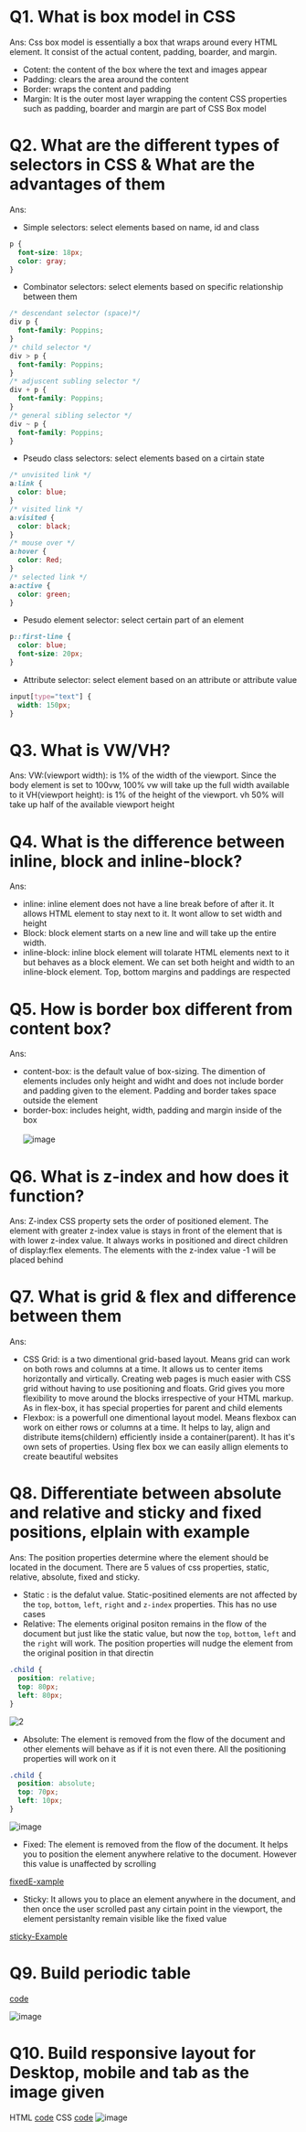 # Q1. What is box model in CSS

Ans:
Css box model is essentially a box that wraps around every HTML element. It consist of the actual content, padding, boarder, and margin.

- Cotent: the content of the box where the text and images appear
- Padding: clears the area around the content
- Border: wraps the content and padding
- Margin: It is the outer most layer wrapping the content
  CSS properties such as padding, boarder and margin are part of CSS Box model

# Q2. What are the different types of selectors in CSS & What are the advantages of them

Ans:

- Simple selectors: select elements based on name, id and class

```css
p {
  font-size: 18px;
  color: gray;
}
```

- Combinator selectors: select elements based on specific relationship between them

```css
/* descendant selector (space)*/
div p {
  font-family: Poppins;
}
/* child selector */
div > p {
  font-family: Poppins;
}
/* adjuscent subling selector */
div + p {
  font-family: Poppins;
}
/* general sibling selector */
div ~ p {
  font-family: Poppins;
}
```

- Pseudo class selectors: select elements based on a cirtain state

```css
/* unvisited link */
a:link {
  color: blue;
}
/* visited link */
a:visited {
  color: black;
}
/* mouse over */
a:hover {
  color: Red;
}
/* selected link */
a:active {
  color: green;
}
```

- Pesudo element selector: select certain part of an element

```css
p::first-line {
  color: blue;
  font-size: 20px;
}
```

- Attribute selector: select element based on an attribute or attribute value

```css
input[type="text"] {
  width: 150px;
}
```

# Q3. What is VW/VH?

Ans:
VW:(viewport width): is 1% of the width of the viewport. Since the body element is set to 100vw, 100% vw will take up the full width available to it
VH(viewport height): is 1% of the height of the viewport. vh 50% will take up half of the available viewport height

# Q4. What is the difference between inline, block and inline-block?

Ans:

- inline: inline element does not have a line break before of after it. It allows HTML element to stay next to it. It wont allow to set width and height
- Block: block element starts on a new line and will take up the entire width.
- inline-block: inline block element will tolarate HTML elements next to it but behaves as a block element. We can set both height and width to an inline-block element. Top, bottom margins and paddings are respected

# Q5. How is border box different from content box?

Ans:

- content-box: is the default value of box-sizing. The dimention of elements includes only height and widht and does not include border and padding given to the element. Padding and border takes space outside the element
- border-box: includes height, width, padding and margin inside of the box
  <br/>
  <br/>
  ![image](https://github.com/Vaibhav832/PPT-Assignment/assets/81919583/d3572eda-7a33-4783-a5b3-fa5e1f5e1352)


# Q6. What is z-index and how does it function?

Ans:
Z-index CSS property sets the order of positioned element. The element with greater z-index value is stays in front of the element that is with lower z-index value. It always works in positioned and direct children of display:flex elements. The elements with the z-index value -1 will be placed behind

# Q7. What is grid & flex and difference between them

Ans:

- CSS Grid: is a two dimentional grid-based layout. Means grid can work on both rows and columns at a time. It allows us to center items horizontally and virtically. Creating web pages is much easier with CSS grid without having to use positioning and floats. Grid gives you more flexibility to move around the blocks irrespective of your HTML markup. As in flex-box, it has special properties for parent and child elements
- Flexbox: is a powerfull one dimentional layout model. Means flexbox can work on either rows or columns at a time. It helps to lay, align and distribute items(childern) efficiently inside a container(parent). It has it's own sets of properties. Using flex box we can easily allign elements to create beautiful websites

# Q8. Differentiate between absolute and relative and sticky and fixed positions, elplain with example

Ans:
The position properties determine where the element should be located in the document. There are 5 values of css properties, static, relative, absolute, fixed and sticky.

- Static : is the defalut value. Static-positined elements are not affected by the `top`, `bottom`, `left`, `right` and `z-index` properties. This has no use cases
- Relative: The elements original positon remains in the flow of the document but just like the static value, but now the `top`, `bottom`, `left` and the `right` will work. The position properties will nudge the element from the original position in that directin

```css
.child {
  position: relative;
  top: 80px;
  left: 80px;
}
```

![2](https://github.com/Zareel/PlacementAssignment_ZareelKalam/assets/110910838/acbdb356-9c04-478c-8abb-886cb3748afe)

- Absolute: The element is removed from the flow of the document and other elements will behave as if it is not even there. All the positioning properties will work on it

```css
.child {
  position: absolute;
  top: 70px;
  left: 10px;
}
```

![image](https://github.com/Vaibhav832/PPT-Assignment/assets/81919583/490e8963-39ce-4c27-b7ad-1d70ea0ec1cf)


- Fixed: The element is removed from the flow of the document. It helps you to position the element anywhere relative to the document. However this value is unaffected by scrolling

[fixedE-xample](https://codepen.io/Zareel/pen/abKMZby)

- Sticky: It allows you to place an element anywhere in the document, and then once the user scrolled past any cirtain point in the viewport, the element persistanlty remain visible like the fixed value

[sticky-Example](https://codepen.io/Zareel/pen/BaVbzGj)

# Q9. Build periodic table

[code](https://github.com/Vaibhav832/PPT-Assignment/blob/main/Web%20Development%20Assignments/Assignment%202/perodic_table.html)

![image](https://github.com/Vaibhav832/PPT-Assignment/assets/81919583/9f6d87b9-467e-4e61-ad5d-8ca829353bfc)

# Q10. Build responsive layout for Desktop, mobile and tab as the image given
HTML
[code](https://github.com/Vaibhav832/PPT-Assignment/blob/main/Web%20Development%20Assignments/Assignment%202/responsive.html)
CSS
[code](https://github.com/Vaibhav832/PPT-Assignment/blob/main/Web%20Development%20Assignments/Assignment%202/style.css)
![image](https://github.com/Vaibhav832/PPT-Assignment/assets/81919583/cc61c387-a3fd-4fdb-abb9-65f532a01b74)
